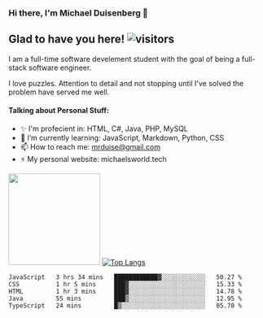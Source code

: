 ### Hi there, I'm Michael Duisenberg 👋
## Glad to have you here! ![visitors](https://visitor-badge.glitch.me/badge?page_id=MrDuise.MrDuise)

I am a full-time software develement student with the goal of being a full-stack software engineer. 

I love puzzles. Attention to detail and not stopping until I've solved the problem have served me well.

#### Talking about Personal Stuff:
- ✨ I'm profecient in: HTML, C#, Java, PHP, MySQL
- 🌱 I’m currently learning: JavaScript, Markdown, Python, CSS
- 📫 How to reach me: mrduise@gmail.com
- ⚡ My personal website: michaelsworld.tech
<!--
**MrDuise/MrDuise** is a ✨ _special_ ✨ repository because its `README.md` (this file) appears on your GitHub profile.

Here are some ideas to get you started:

- 🔭 I’m currently working on ...

- 👯 I’m looking to collaborate on ...
- 🤔 I’m looking for help with ...
- 💬 Ask me about ...

- 😄 Pronouns: ...
- ⚡ Fun fact: ...
-->

<img height="180em" src="https://github-readme-stats.vercel.app/api/?username=MrDuise&show_icons=true&hide_border=true&&count_private=true&include_all_commits=true" /> [![Top Langs](https://github-readme-stats.vercel.app/api/top-langs/?username=MrDuise&langs_count=8)](https://github.com/anuraghazra/github-readme-stats)


<!--START_SECTION:waka-->
```text
JavaScript   3 hrs 34 mins   ████████████▓░░░░░░░░░░░░   50.27 % 
CSS          1 hr 5 mins     ███▓░░░░░░░░░░░░░░░░░░░░░   15.33 % 
HTML         1 hr 3 mins     ███▓░░░░░░░░░░░░░░░░░░░░░   14.78 % 
Java         55 mins         ███▒░░░░░░░░░░░░░░░░░░░░░   12.95 % 
TypeScript   24 mins         █▒░░░░░░░░░░░░░░░░░░░░░░░   05.70 % 
```
<!--END_SECTION:waka-->

